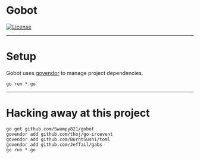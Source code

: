 # Gobot
[![License](https://img.shields.io/badge/license-MIT-brightgreen.svg)](LICENSE)

- - - -

# Setup

Gobot uses [govendor](https://github.com/kardianos/govendor/blob/master/doc/faq.md) to manage project dependencies.

    go run *.go

- - - -
# Hacking away at this project

    go get github.com/Swampy821/gobot
    govendor add github.com/thoj/go-ircevent
    govendor add github.com/BurntSushi/toml
    govendor add github.com/Jeffail/gabs
    go run *.go
